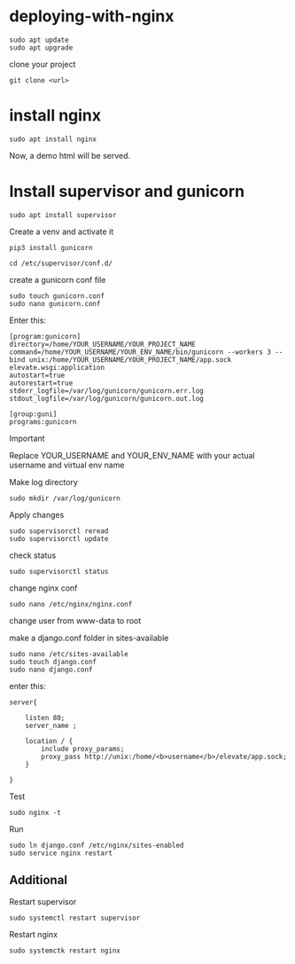 # deploying-with-nginx

```
sudo apt update
sudo apt upgrade
```

clone your project

```
git clone <url>
```

# install nginx

```
sudo apt install nginx
```

Now, a demo html will be served.





# Install supervisor and gunicorn

```
sudo apt install supervisor
```

Create a venv and activate it

```
pip3 install gunicorn
```

```
cd /etc/supervisor/conf.d/
```

create a gunicorn conf file

```
sudo touch gunicorn.conf
sudo nano gunicorn.conf
```



Enter this:

```
[program:gunicorn]
directory=/home/YOUR_USERNAME/YOUR_PROJECT_NAME 
command=/home/YOUR_USERNAME/YOUR_ENV_NAME/bin/gunicorn --workers 3 --bind unix:/home/YOUR_USERNAME/YOUR_PROJECT_NAME/app.sock elevate.wsgi:application  
autostart=true
autorestart=true
stderr_logfile=/var/log/gunicorn/gunicorn.err.log
stdout_logfile=/var/log/gunicorn/gunicorn.out.log

[group:guni]
programs:gunicorn
```
> [!IMPORTANT]
> Replace YOUR_USERNAME and YOUR_ENV_NAME with your actual username and virtual env name

Make log directory

```
sudo mkdir /var/log/gunicorn
```

Apply changes

```
sudo supervisorctl reread
sudo supervisorctl update
```

check status

```
sudo supervisorctl status
```

change nginx conf

```
sudo nano /etc/nginx/nginx.conf
```

change user from www-data to root

make a django.conf folder in sites-available

```
sudo nano /etc/sites-available
sudo touch django.conf
sudo nano django.conf
```

enter this:

``` 
server{

	listen 80;
	server_name ;

	location / {
		include proxy_params;
		proxy_pass http://unix:/home/<b>username</b>/elevate/app.sock;
	}

}
```

Test

```
sudo nginx -t
```

Run

```
sudo ln django.conf /etc/nginx/sites-enabled
sudo service nginx restart
````

## Additional

Restart supervisor

```
sudo systemctl restart supervisor
```

Restart nginx

```
sudo systemctk restart nginx
```


 




